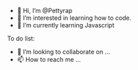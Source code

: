 - 👋 Hi, I’m @Pettyrap
- 👀 I’m interested in learning how to code.
- 🌱 I’m currently learning Javascript


<!---
Pettyrap/Pettyrap is a ✨ special ✨ repository because its `README.md` (this file) appears on your GitHub profile.
You can click the Preview link to take a look at your changes.
--->

To do list:
- 💞️ I’m looking to collaborate on ...
- 📫 How to reach me ...
